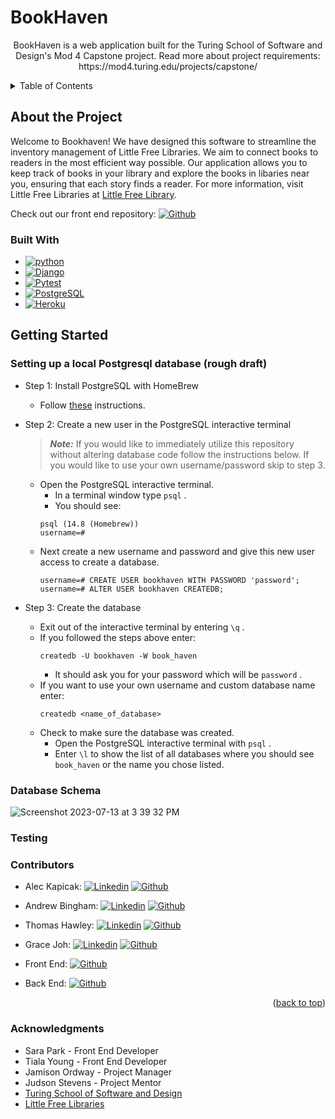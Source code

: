 <!--
[contributors-shield][contributors-url]
[forks-shield][forks-url]
[stars-shield][stars-url]
[issues-url]
-->

# BookHaven

  <p align="center">
    BookHaven is a web application built for the Turing School of Software and Design's Mod 4 Capstone project. Read more about project requirements: https://mod4.turing.edu/projects/capstone/
    <br />
  </p>

  <details>
    <summary>Table of Contents</summary>
    <ol>
      <li>
        <a href="#about">About The Project</a>
        <ul>
          <li><a href="#built-with">Built With</a></li>
        </ul>
      </li>
      <li>
        <a href="#getting-started">Getting Started</a>
      </li>
      <li><a href="#database-schema">Database Schema</a></li>
      <li><a href="#testing">Testing</a></li>
      <li><a href="#endpoints">Endpoints</a></li>
      <li><a href="#contributors">Contributors</a></li>
      <li><a href="#acknowledgments">Acknowledgments</a></li>
    </ol>
  </details>

<!-- ABOUT THE PROJECT -->
## About the Project

Welcome to Bookhaven! We have designed this software to streamline the inventory management of Little Free Libraries. We aim to connect books to readers in the most efficient way possible. Our application allows you to keep track of books in your library and explore the books in libaries near you, ensuring that each story finds a reader. For more information, visit Little Free Libraries at [Little Free Library](https://littlefreelibrary.org/).

Check out our front end repository: [![Github][Github]][project-fe-gh-url]


<!-- BUILT WITH -->
### Built With

* [![python][python]][python-url]
* [![Django][Django]][Django-url]
* [![Pytest][Pytest]][pytest-url]
* [![PostgreSQL][Postgres]][Postgres-url]
* [![Heroku][Heroku]][Heroku-url]


<!-- GETTING STARTED -->
## Getting Started
### Setting up a local Postgresql database (rough draft)
- Step 1: Install PostgreSQL with HomeBrew
  - Follow [these](https://www.moncefbelyamani.com/how-to-install-postgresql-on-a-mac-with-homebrew-and-lunchy/) instructions.
- Step 2: Create a new user in the PostgreSQL interactive terminal
  > **_Note:_** If you would like to immediately utilize this repository without altering database code follow the instructions below.  If you would like to use your own username/password skip to step 3.

  - Open the PostgreSQL interactive terminal.
    - In a terminal window type `psql` .
    - You should see:
    ```
    psql (14.8 (Homebrew))
    username=#
  - Next create a new username and password and give this new user access to create a database.
    ```
    username=# CREATE USER bookhaven WITH PASSWORD 'password';
    username=# ALTER USER bookhaven CREATEDB;
    ```
- Step 3: Create the database
  - Exit out of the interactive terminal by entering `\q` .
  - If you followed the steps above enter:
    ```
    createdb -U bookhaven -W book_haven
    ```
      - It should ask you for your password which will be `password` .
  - If you want to use your own username and custom database name enter:
    ```
    createdb <name_of_database>
    ```
  - Check to make sure the database was created. 
    - Open the PostgreSQL interactive terminal with `psql` .
    - Enter `\l` to show the list of all databases where you should see `book_haven` or the name you chose listed.

<!-- steps to run the application locally -->


<!-- DATABASE SCHEMA -->
### Database Schema

![Screenshot 2023-07-13 at 3 39 32 PM](https://github.com/RentInform/BE-Rent-Inform/assets/105441393/5def21c9-54ec-4167-b05c-8deb9f0ad164)


<!-- TESTING -->
### Testing

<!-- to run tests... -->


<!-- CONTRIBUTORS -->
### Contributors

* Alec Kapicak: [![Linkedin][linkedin]][alec-li-url] [![Github][Github]][alec-gh-url]
* Andrew Bingham: [![Linkedin][linkedin]][andrew-li-url] [![Github][Github]][andrew-gh-url]
* Thomas Hawley: [![Linkedin][linkedin]][thomas-li-url] [![Github][Github]][thomas-gh-url]
* Grace Joh: [![Linkedin][linkedin]][grace-li-url] [![Github][Github]][grace-gh-url]

* Front End: [![Github][Github]][project-fe-gh-url]
* Back End: [![Github][Github]][project-be-gh-url]

<p align="right">(<a href="#readme-top">back to top</a>)</p>


<!-- ACKNOWLEDGEMENTS -->
### Acknowledgments

* Sara Park - Front End Developer
* Tiala Young - Front End Developer
* Jamison Ordway - Project Manager
* Judson Stevens - Project Mentor
* [Turing School of Software and Design](https://turing.io/)
* [Little Free Libraries](https://littlefreelibrary.org/)


<!-- MARKDOWN LINKS & IMAGES -->
<!-- https://www.markdownguide.org/basic-syntax/#reference-style-links -->
[contributors-shield]: https://img.shields.io/github/contributors/BookHaven/BookHaven-BE.svg?style=for-the-badge
[contributors-url]: https://github.com/BookHaven/BookHaven-BE/graphs/contributors
[forks-shield]: https://img.shields.io/github/forks/BookHaven/BookHaven-BE.svg?style=for-the-badge
[forks-url]: https://github.com//ithill22/draft_madness_be/network/members
[stars-shield]: https://img.shields.io/github/stars/BookHaven/BookHaven-BE.svg?style=for-the-badge
[stars-url]: https://github.com/BookHaven/BookHaven-BE/stargazers
[issues-url]: https://github.com/BookHaven/BookHaven-BE/issues

<!-- tech stack -->
[python]: https://img.shields.io/badge/Python-3776AB?style=for-the-badge&logo=python&logoColor=white
[python-url]: https://www.python.org/
[django]: https://img.shields.io/badge/Django-092E20?style=for-the-badge&logo=django&logoColor=white
[django-url]: https://www.djangoproject.com/
[pytest]: https://img.shields.io/badge/PyTest-3776AB?style=for-the-badge&logo=pytest&logoColor=white
[pytest-url]: https://docs.pytest.org/en/7.4.x/
[slack-shield]:	https://img.shields.io/badge/Slack-4A154B?style=for-the-badge&logo=slack&logoColor=white
[Postgres]: https://img.shields.io/badge/PostgreSQL-316192?style=for-the-badge&logo=postgresql&logoColor=white
[Postgres-url]: https://www.postgresql.org/
[Heroku]: https://img.shields.io/badge/Heroku-430098?style=for-the-badge&logo=heroku&logoColor=white
[Heroku-url]: https://www.heroku.com

<!-- linkedin -->
[linkedin]: https://img.shields.io/badge/LinkedIn-0077B5?style=for-the-badge&logo=linkedin&logoColor=white
[alec-li-url]: https://www.linkedin.com/in/alec-kapicak-b703bab8/
[andrew-li-url]: https://www.linkedin.com/in/andrew-bingham1/
[thomas-li-url]: https://www.linkedin.com/in/thomas-hawley-901612123/
[grace-li-url]: https://www.linkedin.com/in/graceehjoh/

<!-- github -->
[Github]: https://img.shields.io/badge/GitHub-100000?style=for-the-badge&logo=github&logoColor=white
[project-fe-gh-url]: https://github.com/BookHaven/BookHaven-FE
[project-be-gh-url]: https://github.com/BookHaven/BookHaven-BE
[alec-gh-url]: https://github.com/AlecKap
[andrew-gh-url]: https://github.com/andrew-bingham1
[thomas-gh-url]: https://github.com/thawley2
[grace-gh-url]: https://github.com/grace-joh